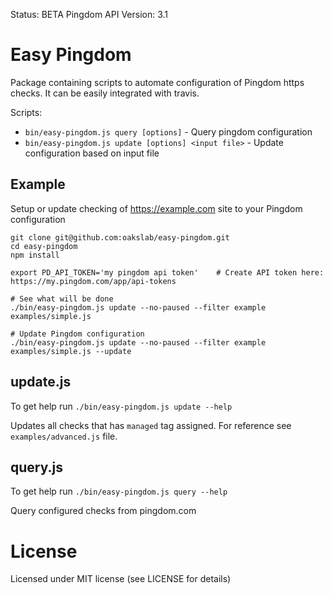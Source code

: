 Status: BETA
Pingdom API Version: 3.1

# Easy Pingdom
Package containing scripts to automate configuration of Pingdom https checks. It can be easily integrated with travis.

Scripts:
- `bin/easy-pingdom.js query [options]` - Query pingdom configuration
- `bin/easy-pingdom.js update [options] <input file>` - Update configuration based on input file

## Example
Setup or update checking of https://example.com site to your Pingdom configuration
```
git clone git@github.com:oakslab/easy-pingdom.git
cd easy-pingdom
npm install

export PD_API_TOKEN='my pingdom api token'    # Create API token here: https://my.pingdom.com/app/api-tokens

# See what will be done
./bin/easy-pingdom.js update --no-paused --filter example examples/simple.js

# Update Pingdom configuration
./bin/easy-pingdom.js update --no-paused --filter example examples/simple.js --update
```

## update.js
To get help run `./bin/easy-pingdom.js update --help`

Updates all checks that has `managed` tag assigned. For reference see `examples/advanced.js` file.

## query.js
To get help run `./bin/easy-pingdom.js query --help`

Query configured checks from pingdom.com

# License
Licensed under MIT license (see LICENSE for details)
